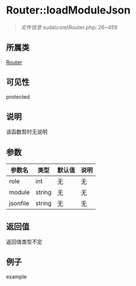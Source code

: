 # Router::loadModuleJson



> *文件信息* suda\core\Router.php: 26~459

## 所属类 

[Router](../Router.md)

## 可见性

 protected 

## 说明

该函数暂时无说明


## 参数


| 参数名 | 类型 | 默认值 | 说明 |
|--------|-----|-------|-------|
| role |  int | 无 | 无 |
| module |  string | 无 | 无 |
| jsonfile |  string | 无 | 无 |



## 返回值

返回值类型不定


## 例子

example